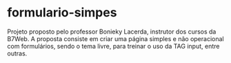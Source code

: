 # formulario-simpes
Projeto proposto pelo professor Bonieky Lacerda, instrutor dos cursos da B7Web. A proposta consiste em criar uma página simples e não operacional com formulários, sendo o tema livre, para treinar o uso da TAG input, entre outras.
